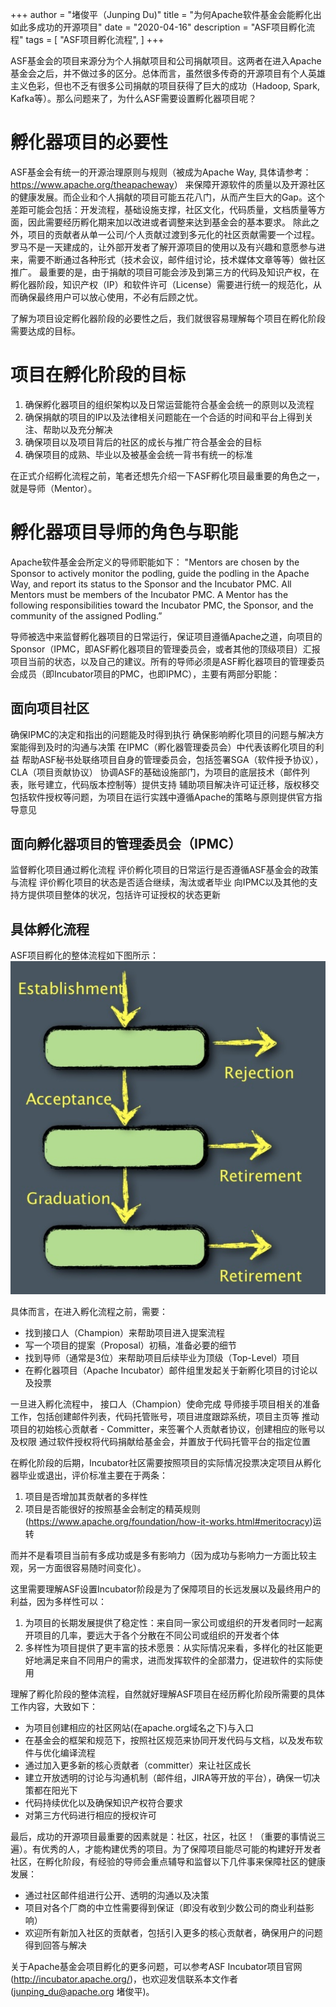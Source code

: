 +++
author = "堵俊平（Junping Du)"
title = "为何Apache软件基金会能孵化出如此多成功的开源项目"
date = "2020-04-16"
description = "ASF项目孵化流程"
tags = [
    "ASF项目孵化流程",
]
+++

ASF基金会的项目来源分为个人捐献项目和公司捐献项目。这两者在进入Apache基金会之后，并不做过多的区分。总体而言，虽然很多传奇的开源项目有个人英雄主义色彩，但也不乏有很多公司捐献的项目获得了巨大的成功（Hadoop, Spark, Kafka等）。那么问题来了，为什么ASF需要设置孵化器项目呢？

# 孵化器项目的必要性
ASF基金会有统一的开源治理原则与规则（被成为Apache Way, 具体请参考：<https://www.apache.org/theapacheway>）
来保障开源软件的质量以及开源社区的健康发展。而企业和个人捐献的项目可能五花八门，从而产生巨大的Gap。这个差距可能会包括：开发流程，基础设施支撑，社区文化，代码质量，文档质量等方面，因此需要经历孵化期来加以改进或者调整来达到基金会的基本要求。
除此之外，项目的贡献者从单一公司/个人贡献过渡到多元化的社区贡献需要一个过程。罗马不是一天建成的，让外部开发者了解开源项目的使用以及有兴趣和意愿参与进来，需要不断通过各种形式（技术会议，邮件组讨论，技术媒体文章等等）做社区推广。
最重要的是，由于捐献的项目可能会涉及到第三方的代码及知识产权，在孵化器阶段，知识产权（IP）和软件许可（License）需要进行统一的规范化，从而确保最终用户可以放心使用，不必有后顾之忧。

了解为项目设定孵化器阶段的必要性之后，我们就很容易理解每个项目在孵化阶段需要达成的目标。

# 项目在孵化阶段的目标
1. 确保孵化器项目的组织架构以及日常运营能符合基金会统一的原则以及流程
2. 确保捐献的项目的IP以及法律相关问题能在一个合适的时间和平台上得到关注、帮助以及充分解决
3. 确保项目以及项目背后的社区的成长与推广符合基金会的目标
4. 确保项目的成熟、毕业以及被基金会统一背书有统一的标准

在正式介绍孵化流程之前，笔者还想先介绍一下ASF孵化项目最重要的角色之一，就是导师（Mentor）。

# 孵化器项目导师的角色与职能
Apache软件基金会所定义的导师职能如下：
"Mentors are chosen by the Sponsor to actively monitor the podling, guide the podling in the Apache Way, and report its status to the Sponsor and the Incubator PMC. All Mentors must be members of the Incubator PMC. A Mentor has the following responsibilities toward the Incubator PMC, the Sponsor, and the community of the assigned Podling.”

导师被选中来监督孵化器项目的日常运行，保证项目遵循Apache之道，向项目的Sponsor（IPMC，即ASF孵化器项目的管理委员会，或者其他的顶级项目）汇报项目当前的状态，以及自己的建议。所有的导师必须是ASF孵化器项目的管理委员会成员（即Incubator项目的PMC，也即IPMC），主要有两部分职能：

## 面向项目社区

确保IPMC的决定和指出的问题能及时得到执行
确保影响孵化项目的问题与解决方案能得到及时的沟通与决策
在IPMC（孵化器管理委员会）中代表该孵化项目的利益
帮助ASF秘书处联络项目自身的管理委员会，包括签署SGA（软件授予协议），CLA（项目贡献协议）
协调ASF的基础设施部门，为项目的底层技术（邮件列表，账号建立，代码版本控制等）提供支持
辅助项目解决许可证迁移，版权移交包括软件授权等问题，为项目在运行实践中遵循Apache的策略与原则提供官方指导意见

## 面向孵化器项目的管理委员会（IPMC）

监督孵化项目通过孵化流程
评价孵化项目的日常运行是否遵循ASF基金会的政策与流程
评价孵化项目的状态是否适合继续，淘汰或者毕业
向IPMC以及其他的支持方提供项目整体的状况，包括许可证授权的状态更新


## 具体孵化流程
ASF项目孵化的整体流程如下图所示：
![](../images/asf_incubator_process/incubator_process.png)


具体而言，在进入孵化流程之前，需要：

* 找到接口人（Champion）来帮助项目进入提案流程
* 写一个项目的提案（Proposal）初稿，准备必要的细节
* 找到导师（通常是3位）来帮助项目后续毕业为顶级（Top-Level）项目
* 在孵化器项目（Apache Incubator）邮件组里发起关于新孵化项目的讨论以及投票

一旦进入孵化流程中，
接口人（Champion）使命完成
导师接手项目相关的准备工作，包括创建邮件列表，代码托管账号，项目进度跟踪系统，项目主页等
推动项目的初始核心贡献者 - Committer，来签署个人贡献者协议，创建相应的账号以及权限
通过软件授权将代码捐献给基金会，并置放于代码托管平台的指定位置

在孵化阶段的后期，Incubator社区需要按照项目的实际情况投票决定项目从孵化器毕业或退出，评价标准主要在于两条：
1. 项目是否增加其贡献者的多样性
2. 项目是否能很好的按照基金会制定的精英规则(<https://www.apache.org/foundation/how-it-works.html#meritocracy>)运转

而并不是看项目当前有多成功或是多有影响力（因为成功与影响力一方面比较主观，另一方面很容易随时间变化）。

这里需要理解ASF设置Incubator阶段是为了保障项目的长远发展以及最终用户的利益，因为多样性可以：
1. 为项目的长期发展提供了稳定性：来自同一家公司或组织的开发者同时一起离开项目的几率，要远大于各个分散在不同公司或组织的开发者个体
2. 多样性为项目提供了更丰富的技术愿景：从实际情况来看，多样化的社区能更好地满足来自不同用户的需求，进而发挥软件的全部潜力，促进软件的实际使用

理解了孵化阶段的整体流程，自然就好理解ASF项目在经历孵化阶段所需要的具体工作内容，大致如下：

* 为项目创建相应的社区网站(在apache.org域名之下)与入口
* 在基金会的框架和规范下，按照社区规范来协同开发代码与文档，以及发布软件与优化编译流程
* 通过加入更多新的核心贡献者（committer）来让社区成长
* 建立开放透明的讨论与沟通机制（邮件组，JIRA等开放的平台），确保一切决策都在阳光下
* 代码持续优化以及确保知识产权符合要求
* 对第三方代码进行相应的授权许可

最后，成功的开源项目最重要的因素就是：社区，社区，社区！（重要的事情说三遍）。有优秀的人，才能构建优秀的项目。为了保障项目能尽可能的构建好开发者社区，在孵化阶段，有经验的导师会重点辅导和监督以下几件事来保障社区的健康发展：

* 通过社区邮件组进行公开、透明的沟通以及决策
* 项目对各个厂商的中立性需要得到保证（即没有收到少数公司的商业利益影响）
* 欢迎所有新加入社区的贡献者，包括引入更多的核心贡献者，确保用户的问题得到回答与解决

关于Apache基金会项目孵化的更多问题，可以参考ASF Incubator项目官网(<http://incubator.apache.org/>)，也欢迎发信联系本文作者 (<junping_du@apache.org> 堵俊平)。
